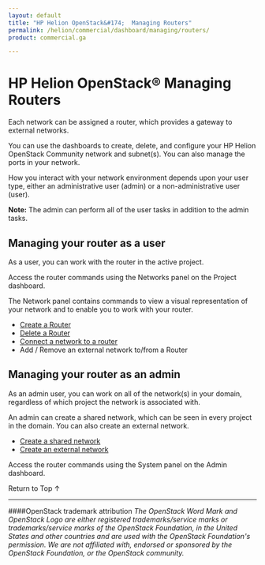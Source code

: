 ```yaml
---
layout: default
title: "HP Helion OpenStack&#174;  Managing Routers"
permalink: /helion/commercial/dashboard/managing/routers/
product: commercial.ga

---
```

<!--UNDER REVISION-->

<script>

function PageRefresh {
onLoad="window.refresh"
}

PageRefresh();

</script>

<!--
<p style="font-size: small;"> <a href="/helion/commercial/ga1/install/">&#9664; PREV</a> | <a href="/helion/commercial/ga1/install-overview/">&#9650; UP</a> | <a href="/helion/commercial/ga1/">NEXT &#9654;</a> </p>
-->

# HP Helion OpenStack&#174; Managing Routers

Each network can be assigned a router, which provides a gateway to external networks.</p>

You can use the dashboards to create, delete, and configure your HP Helion OpenStack Community network and subnet(s). You can also manage the ports in your network.</p>

How you interact with your network environment depends upon your user type, either an administrative user (admin) or a non-administrative user (user). </p>

**Note:** The admin can perform all of the user tasks in addition to the admin tasks.</p>

## Managing your router as a user ##

As a user, you can work with the router in the active project.</p>

Access the router commands using the Networks panel on the Project dashboard. </p>

The Network panel contains commands to view a visual representation of your network and to enable you to work with your router.</p>

* <a href="/helion/community/router/create/">Create a Router</a></li>
* <a href="/helion/community/router/delete/">Delete a Router</a></li>
* <a href="/helion/community/router/connect/">Connect a network to a router</a></li>
* Add / Remove an external network to/from a Router</li>
</ul>

## Managing your router as an admin ##

As an admin user, you can work on all of the network(s) in your domain, regardless of which project the network is associated with.</p>

An admin can create a shared network, which can be seen in every project in the domain. You can also create an external network.</p>

* <a href="/helion/community/network/shared/">Create a shared network</a></li>
* <a href="/helion/community/network/external/">Create an external network</a></li>

Access the router commands using the System panel on the Admin dashboard. </p>

<a href="#top" style="padding:14px 0px 14px 0px; text-decoration: none;"> Return to Top &#8593; </a>


----
####OpenStack trademark attribution
*The OpenStack Word Mark and OpenStack Logo are either registered trademarks/service marks or trademarks/service marks of the OpenStack Foundation, in the United States and other countries and are used with the OpenStack Foundation's permission. We are not affiliated with, endorsed or sponsored by the OpenStack Foundation, or the OpenStack community.*